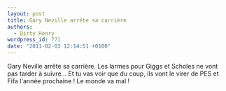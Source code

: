 ```yaml
---
layout: post
title: Gary Neville arrête sa carrière
authors:
  - Dirty Henry
wordpress_id: 771
date: "2011-02-03 12:14:51 +0100"
---
```


Gary Neville arrête sa carrière. Les larmes pour Giggs et Scholes ne vont pas
tarder à suivre… Et tu vas voir que du coup, ils vont le virer de PES et Fifa
l'année prochaine ! Le monde va mal !
